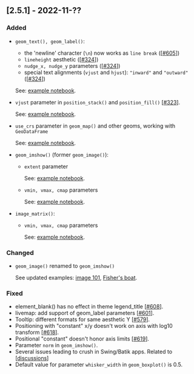 ## [2.5.1] - 2022-11-??

### Added

- `geom_text(), geom_label()`:

  -  the 'newline' character (`\n`) now works as `line break`  ([[#605](https://github.com/JetBrains/lets-plot/issues/605)])
  - `lineheight` aesthetic ([[#324](https://github.com/JetBrains/lets-plot/issues/324)])
  - `nudge_x, nudge_y` parameters ([[#324](https://github.com/JetBrains/lets-plot/issues/324)])
  - special text alignments (`vjust` and `hjust`): `"inward"` and `"outward"` ([[#324](https://github.com/JetBrains/lets-plot/issues/324)])

  See: [example notebook](https://nbviewer.jupyter.org/github/JetBrains/lets-plot/blob/master/docs/f-22d/geom_text_new_features.ipynb).

- `vjust` parameter in `position_stack()` and `position_fill()` [[#323](https://github.com/JetBrains/lets-plot/issues/323)].

  See: [example notebook](https://nbviewer.org/github/JetBrains/lets-plot/blob/master/docs/f-22d/position_stack.ipynb).

- `use_crs` parameter in `geom_map()` and other geoms, working with `GeoDataFrame`
 
  See: [example notebook](https://nbviewer.org/github/JetBrains/lets-plot/blob/master/docs/f-22d/map_use_crs.ipynb).

- `geom_imshow()` (former `geom_image()`):

  - `extent` parameter

    See: [example notebook](https://nbviewer.org/github/JetBrains/lets-plot/blob/master/docs/f-22d/image_extent.ipynb).

  - `vmin, vmax, cmap` parameters                    

    See: [example notebook](https://nbviewer.org/github/JetBrains/lets-plot/blob/master/docs/f-22d/image_grayscale.ipynb).

- `image_matrix()`:

  - `vmin, vmax, cmap` parameters

    See: [example notebook](https://nbviewer.org/github/JetBrains/lets-plot/blob/master/docs/f-22d/image_matrix.ipynb).


### Changed

- `geom_image()` renamed to `geom_imshow()`

  See updated examples: [image 101](https://nbviewer.org/github/JetBrains/lets-plot/blob/master/docs/f-22d/image_101.ipynb),
  [Fisher's boat](https://nbviewer.org/github/JetBrains/lets-plot/blob/master/docs/f-22d/image_fisher_boat.ipynb).

### Fixed

- element_blank() has no effect in theme legend_title [[#608](https://github.com/JetBrains/lets-plot/issues/608)].
- livemap: add support of geom_label parameters [[#601](https://github.com/JetBrains/lets-plot/issues/601)].
- Tooltip: different formats for same aesthetic Y [[#579](https://github.com/JetBrains/lets-plot/issues/579)].
- Positioning with "constant" x/y doesn't work on axis with log10 transform [[#618](https://github.com/JetBrains/lets-plot/issues/618)].
- Positional "constant" doesn't honor axis limits [[#619](https://github.com/JetBrains/lets-plot/issues/619)].
- Parameter `norm` in `geom_imshow()`.
- Several issues leading to crush in Swing/Batik apps. Related to [[discussions](https://github.com/JetBrains/lets-plot-kotlin/discussions/138)]
- Default value for parameter `whisker_width` in `geom_boxplot()` is 0.5.